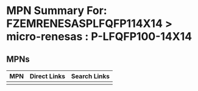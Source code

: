 



# MPN Summary For: FZEMRENESASPLFQFP114X14 > micro-renesas : P-LFQFP100-14X14

## MPNs
  

|MPN|Direct Links|Search Links|
| :--- | :--- | :--- |
||||
